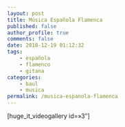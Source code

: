 ```yaml
---
layout: post
title: Música Española Flamenca
published: false
author_profile: true
comments: false
date: 2018-12-19 01:12:32
tags:
    - española
    - flamenco
    - gitana
categories:
    - baul
    - musica
permalink: /musica-espanola-flamenca
---
```

[huge\_it\_videogallery id=&#187;3&#8243;]